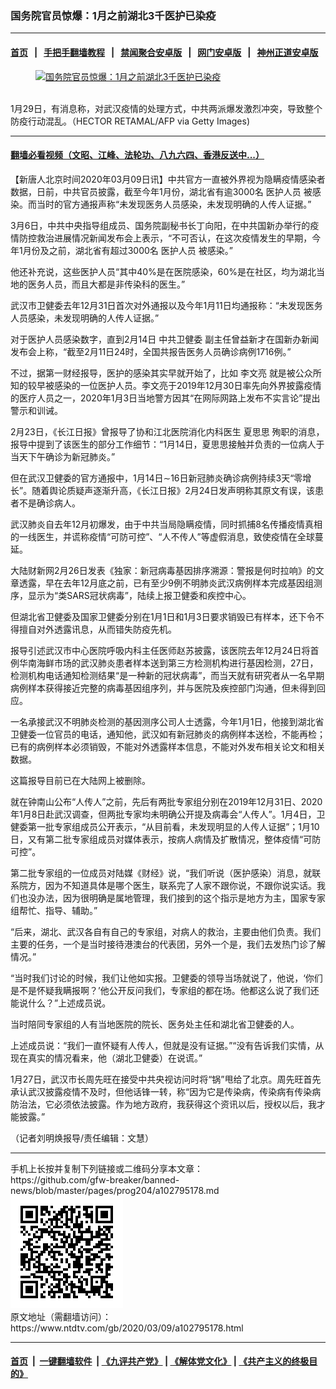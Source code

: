 ### 国务院官员惊爆：1月之前湖北3千医护已染疫
------------------------

#### [首页](https://github.com/gfw-breaker/banned-news/blob/master/README.md) &nbsp;&nbsp;|&nbsp;&nbsp; [手把手翻墙教程](https://github.com/gfw-breaker/guides/wiki) &nbsp;&nbsp;|&nbsp;&nbsp; [禁闻聚合安卓版](https://github.com/gfw-breaker/bn-android) &nbsp;&nbsp;|&nbsp;&nbsp; [网门安卓版](https://github.com/oGate2/oGate) &nbsp;&nbsp;|&nbsp;&nbsp; [神州正道安卓版](https://github.com/SzzdOgate/update) 



<div><div class="featured_image">
 <a href="https://i.ntdtv.com/assets/uploads/2020/03/22-4.jpg" target="_blank">
  <figure>
   <img alt="国务院官员惊爆：1月之前湖北3千医护已染疫" src="https://i.ntdtv.com/assets/uploads/2020/03/22-4-800x450.jpg"/>
  </figure><br/>
 </a>
 <span class="caption">
  1月29日，有消息称，对武汉疫情的处理方式，中共两派爆发激烈冲突，导致整个防疫行动混乱。（HECTOR RETAMAL/AFP via Getty Images)
 </span>
</div>
</div><hr/>

#### [翻墙必看视频（文昭、江峰、法轮功、八九六四、香港反送中...）](https://github.com/gfw-breaker/banned-news/blob/master/pages/link3.md)

<div><div class="post_content" itemprop="articleBody">
 <p>
  【新唐人北京时间2020年03月09日讯】中共官方一直被外界视为隐瞒疫情感染者数据，日前，中共官员披露，截至今年1月份，湖北省有逾3000名
  <ok href="https://www.ntdtv.com/gb/医护人员.htm">
   医护人员
  </ok>
  被感染。而当时的官方通报声称“未发现医务人员感染，未发现明确的人传人证据。”
 </p>
 <p>
  3月6日，中共中央指导组成员、国务院副秘书长丁向阳，在中共国新办举行的疫情防控救治进展情况新闻发布会上表示，“不可否认，在这次疫情发生的早期，今年1月份及之前，湖北省有超过3000名
  <ok href="https://www.ntdtv.com/gb/医护人员.htm">
   医护人员
  </ok>
  被感染。”
 </p>
 <p>
  他还补充说，这些医护人员“其中40%是在医院感染，60%是在社区，均为湖北当地的医务人员，而且大都是非传染科的医生。”
 </p>
 <p>
  武汉市卫健委去年12月31日首次对外通报以及今年1月11日均通报称：“未发现医务人员感染，未发现明确的人传人证据。”
 </p>
 <p>
  对于医护人员感染数字，直到2月14日
  <ok href="https://www.ntdtv.com/gb/中共卫健委.htm">
   中共卫健委
  </ok>
  副主任曾益新才在国新办新闻发布会上称，“截至2月11日24时，全国共报告医务人员确诊病例1716例。”
 </p>
 <p>
  不过，据第一财经报导，医护的感染其实早就开始了，比如
  <ok href="https://www.ntdtv.com/gb/李文亮.htm">
   李文亮
  </ok>
  就是被公众所知的较早被感染的一位医护人员。李文亮于2019年12月30日率先向外界披露疫情的医疗人员之一，2020年1月3日当地警方因其“在网际网路上发布不实言论”提出警示和训诫。
 </p>
 <p>
  2月23日，《长江日报》曾报导了协和江北医院消化内科医生
  <ok href="https://www.ntdtv.com/gb/夏思思.htm">
   夏思思
  </ok>
  殉职的消息，报导中提到了该医生的部分工作细节：“1月14日，夏思思接触并负责的一位病人于当天下午确诊为新冠肺炎。”
 </p>
 <p>
  但在武汉卫健委的官方通报中，1月14日∼16日新冠肺炎确诊病例持续3天“零增长”。随着舆论质疑声逐渐升高，《长江日报》2月24日发声明称其原文有误，该患者不是确诊病人。
 </p>
 <p>
  武汉肺炎自去年12月初爆发，由于中共当局隐瞒疫情，同时抓捕8名传播疫情真相的一线医生，并谎称疫情“可防可控”、“人不传人”等虚假消息，致使疫情在全球蔓延。
 </p>
 <p>
  大陆财新网2月26日发表《独家：新冠病毒基因排序溯源：警报是何时拉响》的文章透露，早在去年12月底之前，已有至少9例不明肺炎武汉病例样本完成基因组测序，显示为“类SARS冠状病毒”，陆续上报卫健委和疾控中心。
 </p>
 <p>
  但湖北省卫健委及国家卫健委分别在1月1日和1月3日要求销毁已有样本，还下令不得擅自对外透露讯息，从而错失防疫先机。
 </p>
 <p>
  报导引述武汉市中心医院呼吸内科主任医师赵苏披露，该医院去年12月24日将首例华南海鲜市场的武汉肺炎患者样本送到第三方检测机构进行基因检测，27日，检测机构电话通知检测结果“是一种新的冠状病毒”，而当天就有研究者从一名早期病例样本获得接近完整的病毒基因组序列，并与医院及疾控部门沟通，但未得到回应。
 </p>
 <p>
  一名承接武汉不明肺炎检测的基因测序公司人士透露，今年1月1日，他接到湖北省卫健委一位官员的电话，通知他，武汉如有新冠肺炎的病例样本送检，不能再检；已有的病例样本必须销毁，不能对外透露样本信息，不能对外发布相关论文和相关数据。
 </p>
 <p>
  这篇报导目前已在大陆网上被删除。
 </p>
 <p>
  就在钟南山公布“人传人”之前，先后有两批专家组分别在2019年12月31日、2020年1月8日赴武汉调查，但两批专家均未明确公开提及病毒会“人传人”。1月4日，卫健委第一批专家组成员公开表示，“从目前看，未发现明显的人传人证据”；1月10日，又有第二批专家组成员对媒体表示，按病人病情及扩散情况，整体疫情“可防可控”。
 </p>
 <p>
  第二批专家组的一位成员对陆媒《财经》说，“我们听说（医护感染）消息，就联系院方，因为不知道具体是哪个医生，联系完了人家不跟你说，不跟你说实话。我们也没办法，因为很明确是属地管理，我们接到的这个指示是地方为主，国家专家组帮忙、指导、辅助。”
 </p>
 <p>
  “后来，湖北、武汉各自有自己的专家组，对病人的救治，主要由他们负责。我们主要的任务，一个是当时接待港澳台的代表团，另外一个是，我们去发热门诊了解情况。”
 </p>
 <p>
  “当时我们讨论的时候，我们让他如实报。卫健委的领导当场就说了，他说，‘你们是不是怀疑我瞒报啊？’他公开反问我们，专家组的都在场。他都这么说了我们还能说什么？”上述成员说。
 </p>
 <p>
  当时陪同专家组的人有当地医院的院长、医务处主任和湖北省卫健委的人。
 </p>
 <p>
  上述成员说：“我们一直怀疑有人传人，但就是没有证据。”“没有告诉我们实情，从现在真实的情况看来，他（湖北卫健委）在说谎。”
 </p>
 <p>
  1月27日，武汉市长周先旺在接受中共央视访问时将“锅”甩给了北京。周先旺首先承认武汉披露疫情不及时，但他话锋一转，称“因为它是传染病，传染病有传染病防治法，它必须依法披露。作为地方政府，我获得这个资讯以后，授权以后，我才能披露。”
 </p>
 <p>
  （记者刘明焕报导/责任编辑：文慧）
 </p>
 <div class="single_ad">
 </div>
</div>
</div>
<hr/>
手机上长按并复制下列链接或二维码分享本文章：<br/>
https://github.com/gfw-breaker/banned-news/blob/master/pages/prog204/a102795178.md <br/>
<a href='https://github.com/gfw-breaker/banned-news/blob/master/pages/prog204/a102795178.md'><img src='https://github.com/gfw-breaker/banned-news/blob/master/pages/prog204/a102795178.md.png'/></a> <br/>
原文地址（需翻墙访问）：https://www.ntdtv.com/gb/2020/03/09/a102795178.html


------------------------
#### [首页](https://github.com/gfw-breaker/banned-news/blob/master/README.md) &nbsp;|&nbsp; [一键翻墙软件](https://github.com/gfw-breaker/nogfw/blob/master/README.md) &nbsp;| [《九评共产党》](https://github.com/gfw-breaker/9ping.md/blob/master/README.md#九评之一评共产党是什么) | [《解体党文化》](https://github.com/gfw-breaker/jtdwh.md/blob/master/README.md) | [《共产主义的终极目的》](https://github.com/gfw-breaker/gczydzjmd.md/blob/master/README.md)


<img src='http://gfw-breaker.win/banned-news/pages/prog204/a102795178.md' width='0px' height='0px'/>